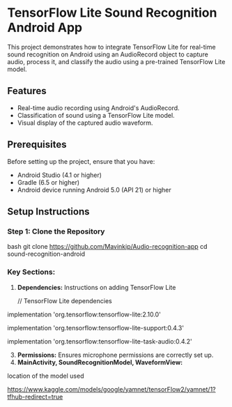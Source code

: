 # TensorFlow Lite Sound Recognition Android App

This project demonstrates how to integrate TensorFlow Lite for real-time sound recognition on Android using an AudioRecord object to capture audio, process it, and classify the audio using a pre-trained TensorFlow Lite model.

## Features
- Real-time audio recording using Android's AudioRecord.
- Classification of sound using a TensorFlow Lite model.
- Visual display of the captured audio waveform.

## Prerequisites

Before setting up the project, ensure that you have:
- Android Studio (4.1 or higher)
- Gradle (6.5 or higher)
- Android device running Android 5.0 (API 21) or higher

## Setup Instructions

### Step 1: Clone the Repository

bash
git clone https://github.com/Mavinkip/Audio-recognition-app
cd sound-recognition-android


### Key Sections:
1. **Dependencies:** Instructions on adding TensorFlow Lite

   // TensorFlow Lite dependencies

   
 implementation 'org.tensorflow:tensorflow-lite:2.10.0'

implementation 'org.tensorflow:tensorflow-lite-support:0.4.3'

 implementation 'org.tensorflow:tensorflow-lite-task-audio:0.4.2'


3. **Permissions:** Ensures microphone permissions are correctly set up.
4. **MainActivity, SoundRecognitionModel, WaveformView:**

location of the model used 

https://www.kaggle.com/models/google/yamnet/tensorFlow2/yamnet/1?tfhub-redirect=true
